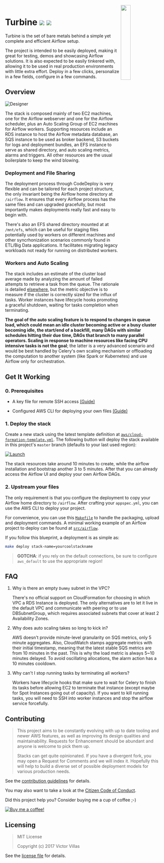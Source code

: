 <img src="img/logo.png" align="right" width="25%" />

# Turbine [![](https://img.shields.io/badge/CFN-deploy-green.svg?style=flat-square&logo=amazon)](#get-it-working) [![](https://img.shields.io/github/stars/villasv/aws-airflow-stack.svg?logo=github&style=flat-square)](https://github.com/villasv/aws-airflow-stack)

Turbine is the set of bare metals behind a simple yet complete and efficient
Airflow setup.

The project is intended to be easily deployed, making it great for testing,
demos and showcasing Airflow solutions. It is also expected to be easily
tinkered with, allowing it to be used in real production environments with
little extra effort. Deploy in a few clicks, personalize in a few fields,
configure in a few commands.

## Overview

![Designer](/aws/cloud-formation-designer.png)

The stack is composed mainly of two EC2 machines, one for the Airflow webserver
and one for the Airflow scheduler, plus an Auto Scaling Group of EC2 machines
for Airflow workers. Supporting resources include an RDS instance to host the
Airflow metadata database, an SQS instance to be used as broker backend, S3
buckets for logs and deployment bundles, an EFS instance to serve as shared
directory, and auto scaling metrics, alarms and triggers. All other resources
are the usual boilerplate to keep the wind blowing.

### Deployment and File Sharing

The deployment process through CodeDeploy is very flexible and can be tailored
for each project structure, the only invariant being the Airflow home directory
at `/airflow`. It ensures that every Airflow process has the same files and can
upgraded gracefully, but most importantly makes deployments really fast and easy
to begin with.

There's also an EFS shared directory mounted at at `/mnt/efs`, which can be
useful for staging files potentially used by workers on different machines and
other syncrhonization scenarios commonly found in ETL/Big Data applications. It
facilitates migrating legacy workloads not ready for running on distributed
workers.

### Workers and Auto Scaling

The stack includes an estimate of the cluster load average made by analyzing the
amount of failed attempts to retrieve a task from the queue. The rationale is
detailed [elsewhere](https://github.com/villasv/aws-airflow-stack/issues/63),
but the metric objective is to measure if the cluster is correctly sized for the
influx of tasks. Worker instances have lifecycle hooks promoting a graceful
shutdown, waiting for tasks completion when terminating.

**The goal of the auto scaling feature is to respond to changes in queue load,
which could mean an idle cluster becoming active or a busy cluster becoming
idle, the start/end of a backfill, many DAGs with similar schedules hitting
their due time, DAGs that branch to many parallel operators. Scaling in response
to machine resources like facing CPU intensive tasks is not the goal**; the
latter is a very advanced scenario and would be best handled by Celery's own
scaling mechanism or offloading the computation to another system (like Spark or
Kubernetes) and use Airflow only for orchestration.

## Get It Working

### 0. Prerequisites

- A key file for remote SSH access
  [(Guide)](https://docs.aws.amazon.com/AWSEC2/latest/UserGuide/ec2-key-pairs.html)

- Configured AWS CLI for deploying your own files [(Guide)](https://docs.aws.amazon.com/cli/latest/userguide/cli-chap-configure.html)

### 1. Deploy the stack

Create a new stack using the latest template definition at
[`aws/cloud-formation-template.yml`](/aws/cloud-formation-template.yml). The
following button will deploy the stack available in this project's `master`
branch (defaults to your last used region):

[![Launch](https://s3.amazonaws.com/cloudformation-examples/cloudformation-launch-stack.png)](https://console.aws.amazon.com/cloudformation/home#/stacks/new?templateURL=https://s3.amazonaws.com/villasv/turbine/aws/cloud-formation-template.yml)

The stack resources take around 10 minutes to create, while the airflow
installation and bootstrap another 3 to 5 minutes. After that you can already
access the Airflow UI and deploy your own Airflow DAGs.

### 2. Upstream your files

The only requirement is that you configure the deployment to copy your Airflow
home directory to `/airflow`. After crafting your `appspec.yml`, you can use the
AWS CLI to deploy your project.

For convenience, you can use this [`Makefile`](/src/Makefile) to handle the
packaging, upload and deployment commands. A minimal working example of an
Airflow project to deploy can be found at [`src/airflow`](/src/airflow).

If you follow this blueprint, a deployment is as simple as:

```bash
make deploy stack-name=yourcoolstackname
```

> **GOTCHA**: if you rely on the default connections, be sure to configure
> `aws_default` to use the appropriate region!

## FAQ

1. Why is there an empty `Dummy` subnet in the VPC?

    There's no official support on CloudFormation for choosing in which VPC a
    RDS Instance is deployed. The only alternatives are to let it live in the
    default VPC and communicate with peering or to use DBSubnetGroup, which
    requires associated subnets that cover at least 2 Availability Zones.

2. Why does auto scaling takes so long to kick in?

    AWS doesn't provide minute-level granularity on SQS metrics, only 5 minute
    aggregates. Also, CloudWatch stamps aggregate metrics with their initial
    timestamp, meaning that the latest stable SQS metrics are from 10 minutes in
    the past. This is why the load metric is always 5~10 minutes delayed. To
    avoid oscillating allocations, the alarm action has a 10 minutes cooldown.

3. Why can't I stop running tasks by terminating all workers?

    Workers have lifecycle hooks that make sure to wait for Celery to finish its
    tasks before allowing EC2 to terminate that instance (except maybe for Spot
    Instances going out of capacity). If you want to kill running tasks, you
    will need to SSH into worker instances and stop the airflow service
    forcefully.

## Contributing

>This project aims to be constantly evolving with up to date tooling and newer
>AWS features, as well as improving its design qualities and maintainability.
>Requests for Enhancement should be abundant and anyone is welcome to pick them
>up.
>
>Stacks can get quite opinionated. If you have a divergent fork, you may open a
>Request for Comments and we will index it. Hopefully this will help to build a
>diverse set of possible deployment models for various production needs.

See the [contribution guidelines](/CONTRIBUTING.md) for details.

You may also want to take a look at the [Citizen Code of
Conduct](/CODE_OF_CONDUCT.md).

Did this project help you? Consider buying me a cup of coffee ;-)

[![Buy me a coffee!](https://www.buymeacoffee.com/assets/img/custom_images/white_img.png)](https://www.buymeacoffee.com/villasv)

## Licensing

> MIT License
>
> Copyright (c) 2017 Victor Villas

See the [license file](/LICENSE) for details.
